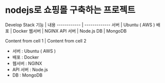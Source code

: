 # nodejs로 쇼핑몰 구축하는 프로젝트 

Develop Stack
기능 | 내용
------------ | -------------
서버 | Ubuntu ( AWS )
배포 | Docker
웹서버 | NGINX
API 서버 | Node.js
DB | MongoDB

Content from cell 1 | Content from cell 2
- 서버 : Ubuntu ( AWS )
- 배포 : Docker
- 웹서버 : NGINX
- API 서버 : Node.js
- DB : MongoDB

